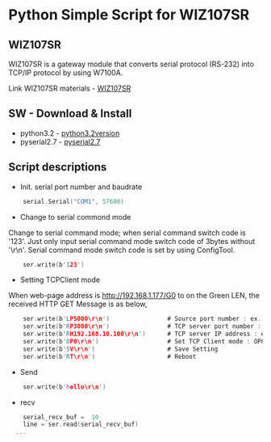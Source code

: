 Python Simple Script for WIZ107SR
================
<markdown>

## WIZ107SR  
WIZ107SR is a gateway module that converts serial protocol (RS-232) into TCP/IP protocol by using W7100A.  

Link WIZ107SR materials - [WIZ107SR](http://wiznet.co.kr/sub_modules/en/product/Product_Detail.asp?cate1=5&cate2=8&cate3=0&pid=1090)  


## SW - Download & Install  
 * python3.2 - [python3.2version](https://www.python.org/download/releases/3.2/)   
 * pyserial2.7 - [pyserial2.7](https://pypi.python.org/pypi/pyserial)   
 

## Script descriptions 
 
 * Init. serial port number and baudrate 
```c
	serial.Serial("COM1", 57600)  
```

 * Change to serial commond mode

  Change to serial command mode; when serial command switch code is '123'.
  Just only input serial command mode switch code of 3bytes without '\r\n'.
  Serial command mode switch code is set by using ConfigTool.
```c
	ser.write(b'123')           
```

 * Setting TCPClient mode  

  When web-page address is http://192.168.1.177/G0 to on the Green LEN,
  the received HTTP GET Message is as below,  
```c
	ser.write(b'LP5000\r\n')                # Source port number : ex.) 5000
	ser.write(b'RP3000\r\n')                # TCP server port number : ex.) 3000
	ser.write(b'RH192.168.10.100\r\n')      # TCP server IP address : ex.) '192.168.10.100'
	ser.write(b'OP0\r\n')                   # Set TCP Client mode : OP0 - TCPClinet
	ser.write(b'SV\r\n')                    # Save Setting  
	ser.write(b'RT\r\n')                    # Reboot 
```

 * Send  

```c 
	ser.write(b'hello\r\n')
```  

 * recv  

```c 
	serial_recv_buf =  10
	line = ser.read(serial_recv_buf) 
  ... 
```

</markdown>
